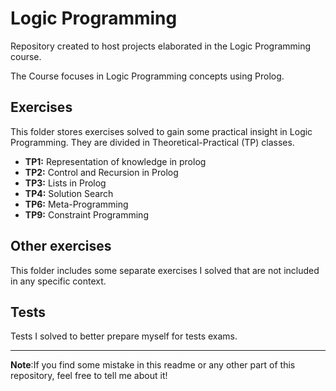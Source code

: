 # Logic Programming 
Repository created to host projects elaborated in the Logic Programming course.

The Course focuses in Logic Programming concepts using Prolog. 

## Exercises 

This folder stores exercises solved to gain some practical insight in Logic Programming. They are divided in Theoretical-Practical (TP) classes.

- **TP1:** Representation of knowledge in prolog
- **TP2:** Control and Recursion in Prolog
- **TP3:** Lists in Prolog
- **TP4:** Solution Search
- **TP6:** Meta-Programming
- **TP9:** Constraint Programming

## Other exercises 

This folder includes some separate exercises I solved that are not included in any specific context.

## Tests

Tests I solved to better prepare myself for tests exams.

---

**Note**:If you find some mistake in this readme or any other part of this repository, feel free to tell me about it!

